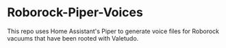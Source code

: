 # Roborock-Piper-Voices
This repo uses Home Assistant's Piper to generate voice files for Roborock vacuums that have been rooted with Valetudo.

